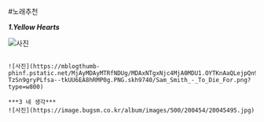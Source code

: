 #노래추천  

***1.Yellow Hearts***  

![사진](https://lh3.googleusercontent.com/proxy/x_Ycgvw2yoKBpUm0NQYjOFDFa9OqBcbtpym-4zsm9KdcXvAsWvK96u7IMPhxlVJaQQa8qlPegpLE9c8oMGwd6fOvJfxRawGarwxtk4b8-Ohfg9rdKWA_0S4Fcrpg9ajfASTVWOeB2oyHWwKCDzSc634JBdKxq21gIkixpTlszdX6JRxQ2UrUEyzsrwqWex0qKPgSDDL4nYgN9L9FtlSvtPEQFyHIb7M2f61vRfM__H4EwfKf7P1jn2fgWO4-oSdEyx_ESsNFBd38N8K3FAd3N3CcFqjZx1WF)

~~~2.To die for~~~

![사진](https://mblogthumb-phinf.pstatic.net/MjAyMDAyMTRfNDUg/MDAxNTgxNjc4MjA0MDU1.OYTKnAaQLejpQn9KzKzOXHCywR25zBiEZAtzHTVdMxcg.w4FUoXe1Y0Qjlp-TzSn9gryPLfsa--tkUU6EA8hRMP0g.PNG.skh9740/Sam_Smith_-_To_Die_For.png?type=w800)  

***3 네 생각***
![사진](https://image.bugsm.co.kr/album/images/500/200454/20045495.jpg)

